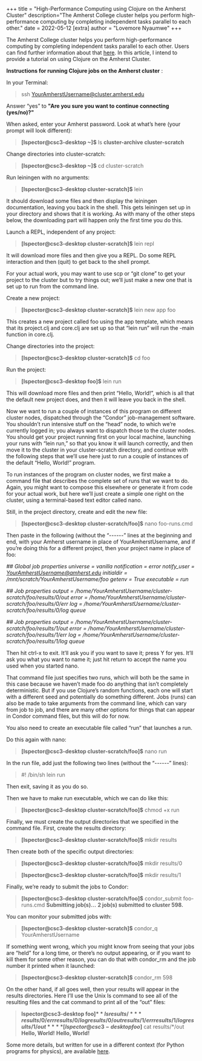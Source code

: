 +++
title = "High-Performance Computing using Clojure on the Amherst Cluster"
description="The Amherst College cluster helps you perform high-performance computing by completing independent tasks parallel to each other."
date = 2022-05-12
[extra]
author = "Lovemore Nyaumwe"
+++

The Amherst College cluster helps you perform high-performance computing by completing independent tasks parallel to each other. Users can find further information about that [here](https://www.amherst.edu/offices/it/knowledge_base/academic-resources/unix_servers/using-the-college-computer-cluster). In this article, I intend to provide a tutorial on using Clojure on the Amherst Cluster.

**Instructions for running Clojure jobs on the Amherst cluster** :

In your Terminal:

> ssh YourAmherstUsername@cluster.amherst.edu

Answer “yes” to **"Are you sure you want to continue connecting (yes/no)?"**

When asked, enter your Amherst password. Look at what’s here (your prompt will look different):

> **[lspector@csc3-desktop ~]$** ls
> **cluster-archive cluster-scratch**

Change directories into cluster-scratch:

> **[lspector@csc3-desktop ~]$** cd cluster-scratch

Run leiningen with no arguments:

> **[lspector@csc3-desktop cluster-scratch]$** lein

It should download some files and then display the leiningen documentation, leaving you back in the shell. This gets leiningen set up in your directory and shows that it is working. As with many of the other steps below, the downloading part will happen only the first time you do this.

Launch a REPL, independent of any project:

> **[lspector@csc3-desktop cluster-scratch]$** lein repl

It will download more files and then give you a REPL. Do some REPL interaction and then (quit) to get back to the shell prompt.

For your actual work, you may want to use scp or “git clone” to get your project to the cluster but to try things out; we’ll just make a new one that is set up to run from the command line.

Create a new project:

> **[lspector@csc3-desktop cluster-scratch]$** lein new app foo

This creates a new project called foo using the app template, which means that its project.clj and core.clj are set up so that “lein run” will run the -main function in core.clj.

Change directories into the project:

> **[lspector@csc3-desktop cluster-scratch]$** cd foo

Run the project:

> **[lspector@csc3-desktop foo]$** lein run

This will download more files and then print “Hello, World!”, which is all that the default new project does, and then it will leave you back in the shell.

Now we want to run a couple of instances of this program on different cluster nodes, dispatched through the “Condor” job-management software. You shouldn’t run intensive stuff on the “head” node, to which we’re currently logged in; you always want to dispatch those to the cluster nodes. You should get your project running first on your local machine, launching your runs with “lein run,” so that you know it will launch correctly, and then move it to the cluster in your cluster-scratch directory, and continue with the following steps that we’ll use here just to run a couple of instances of the default “Hello, World!” program.

To run instances of the program on cluster nodes, we first make a command file that describes the complete set of runs that we want to do. Again, you might want to compose this elsewhere or generate it from code for your actual work, but here we’ll just create a simple one right on the cluster, using a terminal-based text editor called nano.

Still, in the project directory, create and edit the new file:

> **[lspector@csc3-desktop cluster-scratch/foo]$** nano foo-runs.cmd

Then paste in the following (without the “------” lines at the beginning and end, with your Amherst username in place of YourAmherstUsername, and if you’re doing this for a different project, then your project name in place of foo:

*## Global job properties*
*universe = vanilla*
*notification = error*
*notify_user = YourAmherstUsername@amherst.edu*
*initialdir = /mnt/scratch/YourAmherstUsername/foo*
*getenv = True*
*executable = run*

*## Job properties*
*output = /home/YourAmherstUsername/cluster-scratch/foo/results/0/out*
*error = /home/YourAmherstUsername/cluster-scratch/foo/results/0/err*
*log = /home/YourAmherstUsername/cluster-scratch/foo/results/0/log*
*queue*

*## Job properties*
*output = /home/YourAmherstUsername/cluster-scratch/foo/results/1/out*
*error = /home/YourAmherstUsername/cluster-scratch/foo/results/1/err*
*log = /home/YourAmherstUsername/cluster-scratch/foo/results/1/log*
*queue*

Then hit ctrl-x to exit. It’ll ask you if you want to save it; press Y for yes. It’ll ask you what you want to name it; just hit return to accept the name you used when you started nano.

That command file just specifies two runs, which will both be the same in this case because we haven’t made foo do anything that isn’t completely deterministic. But if you use Clojure’s random functions, each one will start with a different seed and potentially do something different. Jobs (runs) can also be made to take arguments from the command line, which can vary from job to job, and there are many other options for things that can appear in Condor command files, but this will do for now.

You also need to create an executable file called “run” that launches a run.

Do this again with nano:

> **[lspector@csc3-desktop cluster-scratch/foo]$** nano run

In the run file, add just the following two lines (without the “------” lines):

> #! /bin/sh
> lein run

Then exit, saving it as you do so.

Then we have to make run executable, which we can do like this:

> **[lspector@csc3-desktop cluster-scratch/foo]$** chmod +x run

Finally, we must create the output directories that we specified in the command file. First, create the results directory:

> **[lspector@csc3-desktop cluster-scratch/foo]$** mkdir results

Then create both of the specific output directories:

> **[lspector@csc3-desktop cluster-scratch/foo]$** mkdir results/0

> **[lspector@csc3-desktop cluster-scratch/foo]$** mkdir results/1

Finally, we’re ready to submit the jobs to Condor:

> **[lspector@csc3-desktop cluster-scratch/foo]$** condor_submit foo-runs.cmd
> **Submitting job(s)…**
> **2 job(s) submitted to cluster 598.**

You can monitor your submitted jobs with:

> **[lspector@csc3-desktop cluster-scratch]$** condor_q YourAmherstUsername

If something went wrong, which you might know from seeing that your jobs are “held” for a long time, or there’s no output appearing, or if you want to kill them for some other reason, you can do that with condor_rm and the job number it printed when it launched:

> **[lspector@csc3-desktop cluster-scratch]$** condor_rm 598

On the other hand, if all goes well, then your results will appear in the results directories. Here I’ll use the Unix ls command to see all of the resulting files and the cat command to print all of the “out” files:

> **lspector@csc3-desktop foo]$** ls results/*
> **results/0/err results/0/log results/0/out results/1/err results/1/log results/1/out**
> **[lspector@csc3-desktop foo]$** cat results/*/out
> **Hello, World!**
> **Hello, World!**

Some more details, but written for use in a different context (for Python programs for physics), are available [here](https://www.ats.amherst.edu/software/scipy/index3.html#HighPyrformanceComputing).
